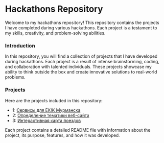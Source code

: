 # Hackathons Repository

Welcome to my hackathons repository! This repository contains the projects I have completed during various hackathons. Each project is a testament to my skills, creativity, and problem-solving abilities.

### Introduction

In this repository, you will find a collection of projects that I have developed during hackathons. Each project is a result of intense brainstorming, coding, and collaboration with talented individuals. These projects showcase my ability to think outside the box and create innovative solutions to real-world problems.

### Projects

Here are the projects included in this repository:

-   1: [Сервисы для ЕКЖ Мурманска](https://github.com/isofinly/registry-web)
-   2: [Определение тематики веб-сайта](https://github.com/isofinly/coconut)
-   3: [Интерактивная карта поездов](https://github.com/isofinly/SCTrainAPI)

Each project contains a detailed README file with information about the project, its purpose, features, and how it was developed.
